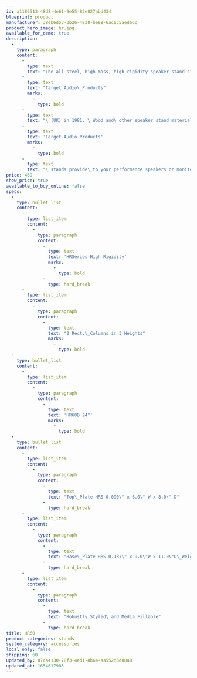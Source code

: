 ```yaml
---
id: a1186513-48d8-4e61-9e55-82e827abd434
blueprint: product
manufacturer: 38eb6d53-3b26-4838-be98-6ac0c5aed66c
product_hero_image: hr.jpg
available_for_demo: true
description:
  -
    type: paragraph
    content:
      -
        type: text
        text: "The all steel, high mass, high rigidity speaker stand simply\_did not exist\_before it was originally developed by\_"
      -
        type: text
        text: "Target Audio\_Products"
        marks:
          -
            type: bold
      -
        type: text
        text: "\_(UK) in 1981. \_Wood and\_other speaker stand materials never could and still cannot, provide the dramatic improvement\_to sound quality that\_"
      -
        type: text
        text: 'Target Audio Products'
        marks:
          -
            type: bold
      -
        type: text
        text: "\_stands provide\_to your performance speakers or monitors"
price: 469
show_price: true
available_to_buy_online: false
specs:
  -
    type: bullet_list
    content:
      -
        type: list_item
        content:
          -
            type: paragraph
            content:
              -
                type: text
                text: 'HRSeries-High Rigidity'
                marks:
                  -
                    type: bold
              -
                type: hard_break
      -
        type: list_item
        content:
          -
            type: paragraph
            content:
              -
                type: text
                text: "2 Rect.\_Columns in 3 Heights"
                marks:
                  -
                    type: bold
  -
    type: bullet_list
    content:
      -
        type: list_item
        content:
          -
            type: paragraph
            content:
              -
                type: text
                text: 'HR60B 24"'
                marks:
                  -
                    type: bold
  -
    type: bullet_list
    content:
      -
        type: list_item
        content:
          -
            type: paragraph
            content:
              -
                type: text
                text: "Top\_Plate HRS 0.090\" x 6.0\" W x 8.0\" D"
              -
                type: hard_break
      -
        type: list_item
        content:
          -
            type: paragraph
            content:
              -
                type: text
                text: "Base\_Plate HRS 0.187\" x 9.0\"W x 11.0\"D\_Weighs 18\_to 22\_lbs. per stand"
              -
                type: hard_break
      -
        type: list_item
        content:
          -
            type: paragraph
            content:
              -
                type: text
                text: "Robustly Styled\_and Media Fillable"
              -
                type: hard_break
title: HR60
product-categories: stands
system_category: accessories
local_only: false
shipping: 60
updated_by: 87ca4130-78f3-4ed1-8b64-aa552d3d08a8
updated_at: 1654617985
---
```

